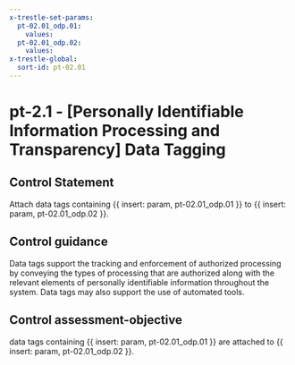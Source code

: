 ```yaml
---
x-trestle-set-params:
  pt-02.01_odp.01:
    values:
  pt-02.01_odp.02:
    values:
x-trestle-global:
  sort-id: pt-02.01
---
```


# pt-2.1 - \[Personally Identifiable Information Processing and Transparency\] Data Tagging

## Control Statement

Attach data tags containing {{ insert: param, pt-02.01_odp.01 }} to {{ insert: param, pt-02.01_odp.02 }}.

## Control guidance

Data tags support the tracking and enforcement of authorized processing by conveying the types of processing that are authorized along with the relevant elements of personally identifiable information throughout the system. Data tags may also support the use of automated tools.

## Control assessment-objective

data tags containing {{ insert: param, pt-02.01_odp.01 }} are attached to {{ insert: param, pt-02.01_odp.02 }}.
